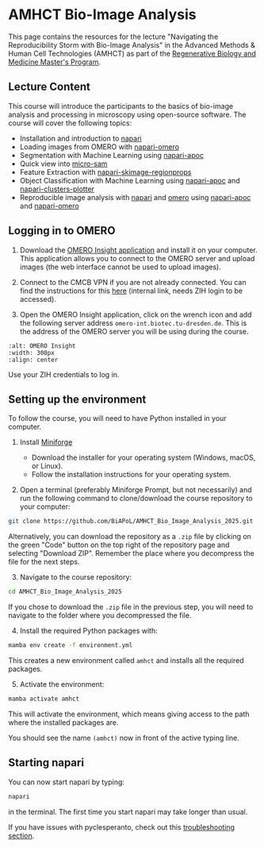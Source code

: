 # AMHCT Bio-Image Analysis

This page contains the resources for the lecture "Navigating the Reproducibility Storm with Bio-Image Analysis" in the Advanced Methods & Human Cell Technologies (AMHCT) as part of the [Regenerative Biology and Medicine Master's Program](https://tu-dresden.de/cmcb/bildung-und-karriere/masters-courses/regenerative-biology-and-medicine).

## Lecture Content

This course will introduce the participants to the basics of bio-image analysis and processing in microscopy using open-source software. The course will cover the following topics:

- Installation and introduction to [napari](https://napari.org/stable/)
- Loading images from OMERO with [napari-omero](https://github.com/tlambert03/napari-omero)
- Segmentation with Machine Learning using [napari-apoc](https://github.com/haesleinhuepf/napari-accelerated-pixel-and-object-classification)
- Quick view into [micro-sam](https://github.com/computational-cell-analytics/micro-sam)
- Feature Extraction with [napari-skimage-regionprops](https://github.com/haesleinhuepf/napari-skimage-regionprops)
- Object Classification with Machine Learning using [napari-apoc](https://github.com/haesleinhuepf/napari-accelerated-pixel-and-object-classification) and [napari-clusters-plotter](https://github.com/BiAPoL/napari-clusters-plotter)
- Reproducible image analysis with [napari](https://napari.org/stable/) and [omero](https://omero.org/) using [napari-apoc](https://github.com/haesleinhuepf/napari-accelerated-pixel-and-object-classification) and [napari-omero](https://github.com/tlambert03/napari-omero)

## Logging in to OMERO

1. Download the [OMERO Insight application](https://www.openmicroscopy.org/omero/downloads/) and install it on your computer. This application allows you to connect to the OMERO server and upload images (the web interface cannot be used to upload images).

2. Connect to the CMCB VPN if you are not already connected. You can find the instructions for this [here](https://intranet.crt-dresden.de/grav/it_department/faq_howto/remote-connectivity-vpn-sftp-ssh) (internal link, needs ZIH login to be accessed).

3. Open the OMERO Insight application, click on the wrench icon and add the following server address `omero-int.biotec.tu-dresden.de`. This is the address of the OMERO server you will be using during the course.

```{image} ./napari_apoc_omero_workflow/apoc_omero_1.png
:alt: OMERO Insight
:width: 300px
:align: center
```

Use your ZIH credentials to log in.

## Setting up the environment

To follow the course, you will need to have Python installed in your computer. 

1. Install [Miniforge](https://conda-forge.org/download/)
   - Download the installer for your operating system (Windows, macOS, or Linux).
   - Follow the installation instructions for your operating system.

2. Open a terminal (preferably Miniforge Prompt, but not necessarily) and run the following command to clone/download the course repository to your computer:

```bash
git clone https://github.com/BiAPoL/AMHCT_Bio_Image_Analysis_2025.git
```

Alternatively, you can download the repository as a `.zip` file by clicking on the green "Code" button on the top right of the repository page and selecting "Download ZIP". Remember the place where you decompress the file for the next steps.

3. Navigate to the course repository:

```bash
cd AMHCT_Bio_Image_Analysis_2025
```

If you chose to download the `.zip` file in the previous step, you will need to navigate to the folder where you decompressed the file.

4. Install the required Python packages with:

```bash
mamba env create -f environment.yml
```

This creates a new environment called `amhct` and installs all the required packages.

5. Activate the environment:

```bash
mamba activate amhct
```

This will activate the environment, which means giving access to the path where the installed packages are.

You should see the name `(amhct)` now in front of the active typing line.

## Starting napari

You can now start napari by typing:

```bash
napari
```

in the terminal. The first time you start napari may take longer than usual.

If you have issues with pyclesperanto, check out this [troubleshooting section](https://github.com/clEsperanto/pyclesperanto_prototype?tab=readme-ov-file#troubleshooting-graphics-cards-drivers).